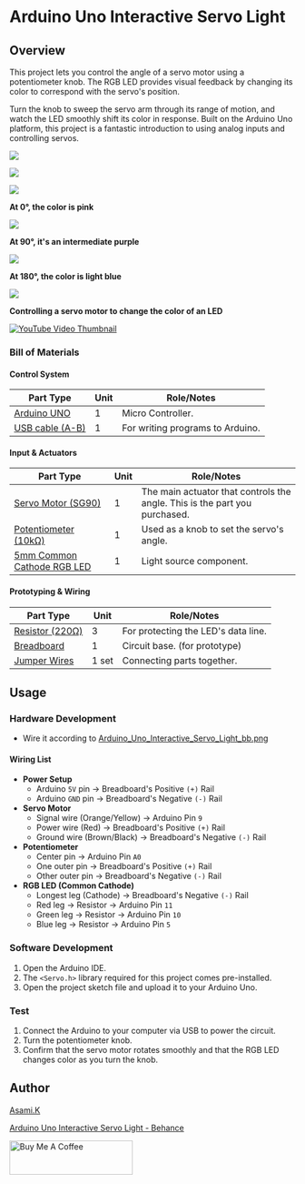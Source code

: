 # Arduino Uno Interactive Servo Light

## Overview

This project lets you control the angle of a servo motor using a potentiometer knob. The RGB LED provides visual feedback by changing its color to correspond with the servo's position.

Turn the knob to sweep the servo arm through its range of motion, and watch the LED smoothly shift its color in response. Built on the Arduino Uno platform, this project is a fantastic introduction to using analog inputs and controlling servos. 


![](https://mir-s3-cdn-cf.behance.net/project_modules/max_1200/6f8129230140209.68712daf1acd3.jpg)

![](https://mir-s3-cdn-cf.behance.net/project_modules/max_1200/47518d230140209.68712daf1e3a0.jpg)

![](https://mir-s3-cdn-cf.behance.net/project_modules/max_1200/81a14e230140209.68712daf1c780.jpg)


**At 0°, the color is pink**

![](https://mir-s3-cdn-cf.behance.net/project_modules/max_1200/cbb114230140209.687134623844c.jpg)


**At 90°, it's an intermediate purple**

![](https://mir-s3-cdn-cf.behance.net/project_modules/max_1200/3c0d8e230140209.687134623897d.jpg)


**At 180°, the color is light blue**

![](https://mir-s3-cdn-cf.behance.net/project_modules/max_1200/14e02c230140209.6871346237c0b.jpg)

**Controlling a servo motor to change the color of an LED**

[![YouTube Video Thumbnail](https://i.ytimg.com/vi/JPDLfhR-mck/hqdefault.jpg)](https://youtu.be/JPDLfhR-mck?si=Nqr5AGdnBTtr3w_z)


### Bill of Materials

#### Control System

| Part Type                                  | Unit | Role/Notes                       |
| ------------------------------------------ | ---- | -------------------------------- |
| [Arduino UNO](https://amzn.to/44nRXEA)     | 1    | Micro Controller.                |
| [USB cable (A-B)](https://amzn.to/407P2xg) | 1    | For writing programs to Arduino. |


#### Input & Actuators
| Part Type                                             | Unit | Role/Notes                                                                 |
| ----------------------------------------------------- | ---- | -------------------------------------------------------------------------- |
| [Servo Motor (SG90)](https://amzn.to/3TUevqn)         | 1    | The main actuator that controls the angle. This is the part you purchased. |
| [Potentiometer (10kΩ)](https://amzn.to/4eCRh1R)       | 1    | Used as a knob to set the servo's angle.                                   |
| [5mm Common Cathode RGB LED](https://amzn.to/4lmJuaE) | 1    | Light source component.                                                    |


#### Prototyping & Wiring
| Part Type                                  | Unit  | Role/Notes                          |
| ------------------------------------------ | ----- | ----------------------------------- |
| [Resistor (220Ω)](https://amzn.to/4kMejW2) | 3     | For protecting the LED's data line. |
| [Breadboard](https://amzn.to/40bMzlk)      | 1     | Circuit base. (for prototype)       |
| [Jumper Wires](https://amzn.to/45voWYC)    | 1 set | Connecting parts together.          |



## Usage

### Hardware Development

-  Wire it according to [Arduino_Uno_Interactive_Servo_Light_bb.png](https://github.com/asamiile/diy-electronics/blob/main/Arduino_Uno_Interactive_Servo_Light/diagrams/Arduino_Uno_Interactive_Servo_Light_bb.png)


#### Wiring List

- **Power Setup**
  - Arduino `5V` pin → Breadboard's Positive `(+)` Rail
  - Arduino `GND` pin → Breadboard's Negative `(-)` Rail
- **Servo Motor**
  - Signal wire (Orange/Yellow) → Arduino Pin `9`
  - Power wire (Red) → Breadboard's Positive `(+)` Rail
  - Ground wire (Brown/Black) → Breadboard's Negative `(-)` Rail
- **Potentiometer**
  - Center pin → Arduino Pin `A0`
  - One outer pin → Breadboard's Positive `(+)` Rail
  - Other outer pin → Breadboard's Negative `(-)` Rail
- **RGB LED (Common Cathode)**
  - Longest leg (Cathode) → Breadboard's Negative `(-)` Rail
  - Red leg → Resistor → Arduino Pin `11`
  - Green leg → Resistor → Arduino Pin `10`
  - Blue leg → Resistor → Arduino Pin `5`


### Software Development
1. Open the Arduino IDE.
2. The `<Servo.h>` library required for this project comes pre-installed.
3. Open the project sketch file and upload it to your Arduino Uno.


### Test

1. Connect the Arduino to your computer via USB to power the circuit.
2. Turn the potentiometer knob.
3. Confirm that the servo motor rotates smoothly and that the RGB LED changes color as you turn the knob.


## Author

[Asami.K](https://asami.tokyo/)

[Arduino Uno Interactive Servo Light - Behance](https://www.behance.net/gallery/230140209/Arduino-Uno-Interactive-Servo-Light)

<a href="https://www.buymeacoffee.com/asamiile" target="_blank"><img src="https://cdn.buymeacoffee.com/buttons/v2/default-yellow.png" alt="Buy Me A Coffee" style="height: 60px !important;width: 217px !important;" ></a>
